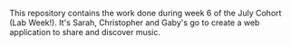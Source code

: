 This repository contains the work done during week 6 of the July Cohort (Lab Week!). It's Sarah, Christopher and Gaby's go to create a web application to share and discover music. 